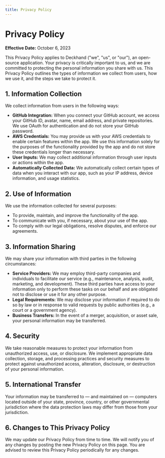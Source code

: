 ```yaml
---
title: Privacy Policy
---
```


# Privacy Policy

**Effective Date:** October 6, 2023

This Privacy Policy applies to Deckhand ("we", "us", or "our"), an open-source application. Your privacy is critically important to us, and we are committed to protecting the personal information you share with us. This Privacy Policy outlines the types of information we collect from users, how we use it, and the steps we take to protect it.

## 1. Information Collection

We collect information from users in the following ways:

- **GitHub Integration:** When you connect your GitHub account, we access your GitHub ID, avatar, name, email address, and private repositories. We use OAuth for authentication and do not store your GitHub password.
- **AWS Credentials:** You may provide us with your AWS credentials to enable certain features within the app. We use this information solely for the purposes of the functionality provided by the app and do not store these credentials longer than necessary.
- **User Inputs:** We may collect additional information through user inputs or actions within the app.
- **Automatically Collected Data:** We automatically collect certain types of data when you interact with our app, such as your IP address, device information, and usage statistics.

## 2. Use of Information

We use the information collected for several purposes:

- To provide, maintain, and improve the functionality of the app.
- To communicate with you, if necessary, about your use of the app.
- To comply with our legal obligations, resolve disputes, and enforce our agreements.

## 3. Information Sharing

We may share your information with third parties in the following circumstances:

- **Service Providers:** We may employ third-party companies and individuals to facilitate our service (e.g., maintenance, analysis, audit, marketing, and development). These third parties have access to your information only to perform these tasks on our behalf and are obligated not to disclose or use it for any other purpose.
- **Legal Requirements:** We may disclose your information if required to do so by law or in response to valid requests by public authorities (e.g., a court or a government agency).
- **Business Transfers:** In the event of a merger, acquisition, or asset sale, your personal information may be transferred.

## 4. Security

We take reasonable measures to protect your information from unauthorized access, use, or disclosure. We implement appropriate data collection, storage, and processing practices and security measures to protect against unauthorized access, alteration, disclosure, or destruction of your personal information.

## 5. International Transfer

Your information may be transferred to — and maintained on — computers located outside of your state, province, country, or other governmental jurisdiction where the data protection laws may differ from those from your jurisdiction.

## 6. Changes to This Privacy Policy

We may update our Privacy Policy from time to time. We will notify you of any changes by posting the new Privacy Policy on this page. You are advised to review this Privacy Policy periodically for any changes.